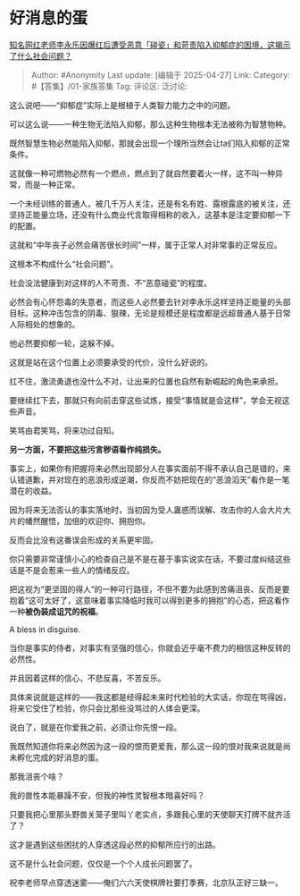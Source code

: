 # 好消息的蛋
[知名网红老师李永乐因爆红后遭受恶意「碰瓷」和苛责陷入抑郁症的困境，这揭示了什么社会问题？](https://www.zhihu.com/question/1896882364531053698/answer/1899906969797633741)

> Author: #Anonymity
> Last update: [编辑于 2025-04-27]
> Link:
> Category: #【答集】/01-家族答集
> Tag:
> 评论区:
> 泛讨论:

这么说吧——“抑郁症”实际上是根植于人类智力能力之中的问题。

可以这么说——一种生物无法陷入抑郁，那么这种生物根本无法被称为智慧物种。

既然智慧生物必然能陷入抑郁，那就会出现一个理所当然会让ta们陷入抑郁的正常条件。

这就像一种可燃物必然有一个燃点，燃点到了就自然要着火一样，这不叫一种异常，而是一种正常。

一个未经训练的普通人，被几千万人关注，还是有名有姓、露根露底的被关注，还坚持正能量立场，还没有什么商业代言取得相称的收入，这基本是注定要抑郁一下的配置。

这就和“中年丧子必然会痛苦很长时间”一样，属于正常人对非常事的正常反应。

这根本不构成什么“社会问题”。

社会没法健康到对这样的人不苛责、不“恶意碰瓷”的程度。

必然会有心怀怨毒的失意者，而这些人必然要去针对李永乐这样坚持正能量的头部目标。这种冲击包含的阴毒、狠辣，无论是规模还是程度都是远超普通人基于日常人际相处的想象的。

他必然要抑郁一轮，这躲不掉。

这就是站在这个位置上必须要承受的代价，没什么好说的。

扛不住，激流勇退也没什么不对，让出来的位置也自然有新崛起的角色来承担。

要继续扛下去，那就只有向前击穿这些试炼，接受“事情就是会这样”，学会无视这些声音。

笑骂由君笑骂，将来功过自知。

**另一方面，不要把这些污言秽语看作纯损失。**

事实上，如果你有把握将来必然出现部分人在事实面前不得不承认自己是错的，来认错道歉，并对现在的恶浪形成逆潮，你反而不妨把现在的“恶浪滔天”看作是一笔潜在的收益。

因为将来无法否认的事实落地时，当初因为受人蛊惑而误解、攻击你的人会大片大片的幡然醒悟，加倍的欢迎你、拥抱你。

反而会比没有这番误会形成的关系更牢固。

你只需要非常谨慎小心的检查自己是不是在基于事实说实在话，不要过度纠结这些话是不是会惹来一些人的情绪反应。

把这视为“更坚固的得人”的一种可行路径，不但不要为此感到苦痛沮丧、反而是要抱着“这可太好了，这意味着事实降临时我可以得到更多的拥抱”的心态，把这看作一种**被伪装成诅咒的祝福**。

A bless in disguise.

当你是事实的侍者，对事实有坚强的信心，你就会近乎毫不费力的相信这种反转的必然性。

并且因着这样的信心，不悲反喜，不苦反乐。

具体来说就是这样的——我这都是经得起未来时代检验的大实话，你现在骂得凶，将来它受住了检验，你只会比那些没骂过的人体会更深。

说白了，就是在你爱我之前，必须让你先恨一段。

我既然知道你将来必然因为这一段的恨而更爱我，那么这一段的恨对我来说就是尚未孵化完成的好消息的蛋。

那我沮丧个啥？

我的兽性本能暴躁不安，但我的神性灵智根本暗喜好吗？

只要我把心里那头野兽关笼子里叫丫老实点，多跟我心里的天使聊天打牌不就齐活了？

这才是遇到这些困扰的人穿透这段必然的抑郁所应行的出路。

这不是什么社会问题，仅仅是一个个人成长问题罢了。

祝李老师早点穿透迷雾——俺们六六天使棋牌社要打季赛，北京队正好三缺一。
